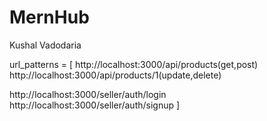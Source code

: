 # MernHub
Kushal Vadodaria

url_patterns = [
  http://localhost:3000/api/products(get,post)
  http://localhost:3000/api/products/1(update,delete)

  http://localhost:3000/seller/auth/login
  http://localhost:3000/seller/auth/signup
]
